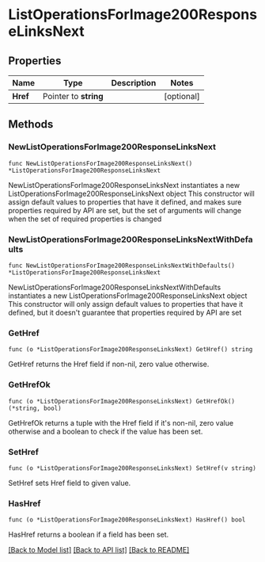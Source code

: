 # ListOperationsForImage200ResponseLinksNext

## Properties

Name | Type | Description | Notes
------------ | ------------- | ------------- | -------------
**Href** | Pointer to **string** |  | [optional] 

## Methods

### NewListOperationsForImage200ResponseLinksNext

`func NewListOperationsForImage200ResponseLinksNext() *ListOperationsForImage200ResponseLinksNext`

NewListOperationsForImage200ResponseLinksNext instantiates a new ListOperationsForImage200ResponseLinksNext object
This constructor will assign default values to properties that have it defined,
and makes sure properties required by API are set, but the set of arguments
will change when the set of required properties is changed

### NewListOperationsForImage200ResponseLinksNextWithDefaults

`func NewListOperationsForImage200ResponseLinksNextWithDefaults() *ListOperationsForImage200ResponseLinksNext`

NewListOperationsForImage200ResponseLinksNextWithDefaults instantiates a new ListOperationsForImage200ResponseLinksNext object
This constructor will only assign default values to properties that have it defined,
but it doesn't guarantee that properties required by API are set

### GetHref

`func (o *ListOperationsForImage200ResponseLinksNext) GetHref() string`

GetHref returns the Href field if non-nil, zero value otherwise.

### GetHrefOk

`func (o *ListOperationsForImage200ResponseLinksNext) GetHrefOk() (*string, bool)`

GetHrefOk returns a tuple with the Href field if it's non-nil, zero value otherwise
and a boolean to check if the value has been set.

### SetHref

`func (o *ListOperationsForImage200ResponseLinksNext) SetHref(v string)`

SetHref sets Href field to given value.

### HasHref

`func (o *ListOperationsForImage200ResponseLinksNext) HasHref() bool`

HasHref returns a boolean if a field has been set.


[[Back to Model list]](../README.md#documentation-for-models) [[Back to API list]](../README.md#documentation-for-api-endpoints) [[Back to README]](../README.md)


